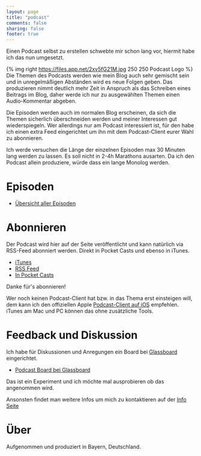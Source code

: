 ```yaml
---
layout: page
title: "podcast"
comments: false
sharing: false
footer: true
---
```


Einen Podcast selbst zu erstellen schwebte mir schon lang vor, hiermit habe ich das nun umgesetzt.

{% img right https://files.app.net/2xv5fG21M.jpg 250 250 Podcast Logo %} Die Themen des Podcasts werden wie mein Blog auch sehr gemischt sein und in unregelmäßigen Abständen wird es neue Folgen geben. Das produzieren nimmt deutlich mehr Zeit in Anspruch als das Schreiben eines Beitrags im Blog, daher werde ich nur zu ausgewählten Themen einen Audio-Kommentar abgeben.

Die Episoden werden auch im normalen Blog erscheinen, da sich die Themen sicherlich überschneiden werden und meiner Interessen gut wiederspiegeln. Wer allerdings nur am Podcast interessiert ist, für den habe ich einen extra Feed eingerichtet um ihn mit dem Podcast-Client eurer Wahl zu abonnieren.

Ich werde versuchen die Länge der einzelnen Episoden max 30 Minuten lang werden zu lassen. Es soll nicht in 2-4h Marathons ausarten. Da ich den Podcast allein produziere, würde dass ein lange Monolog werden.

# Episoden

* [Übersicht aller Episoden](http://blog.renem.net/categories/podcast/)

# Abonnieren
Der Podcast wird hier auf der Seite veröffentlicht und kann natürlich via RSS-Feed abonniert werden. Direkt in Pocket Casts und ebenso in iTunes.

* [iTunes](https://itunes.apple.com/de/podcast/id896652907)
* [RSS Feed](http://blog.renem.net/podcast.xml)
* [In Pocket Casts](http://pcasts.in/feed/blog.renem.net/podcast.xml)

Danke für's abonnieren!

Wer noch keinen Podcast-Client hat bzw. in das Thema erst einsteigen will, dem kann ich den offiziellen Apple [Podcast-Client auf iOS](https://itunes.apple.com/de/app/podcasts/id525463029?mt=8) empfehlen. iTunes am Mac und PC können das ohne zusätzliche Tools.

# Feedback und Diskussion

Ich habe für Diskussionen und Anregungen ein Board bei [Glassboard](http://glassboard.com/) eingerichtet.
* [Podcast Board bei Glassboard](https://app.glassboard.com/web/invitation/code/merdm)

Das ist ein Experiment und ich möchte mal ausprobieren ob das angenommen wird.

Ansonsten findet man weitere Infos um mich zu kontaktieren auf der [Info Seite](http://blog.renem.net/about)

# Über

Aufgenommen und produziert in Bayern, Deutschland.